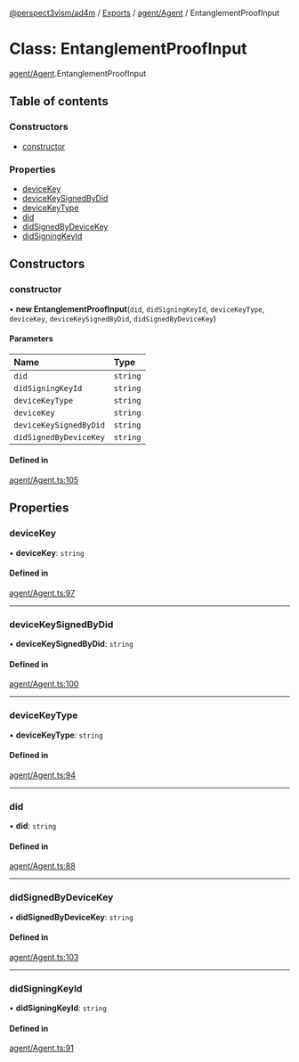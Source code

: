 [@perspect3vism/ad4m](../README.md) / [Exports](../modules.md) / [agent/Agent](../modules/agent_Agent.md) / EntanglementProofInput

# Class: EntanglementProofInput

[agent/Agent](../modules/agent_Agent.md).EntanglementProofInput

## Table of contents

### Constructors

- [constructor](agent_Agent.EntanglementProofInput.md#constructor)

### Properties

- [deviceKey](agent_Agent.EntanglementProofInput.md#devicekey)
- [deviceKeySignedByDid](agent_Agent.EntanglementProofInput.md#devicekeysignedbydid)
- [deviceKeyType](agent_Agent.EntanglementProofInput.md#devicekeytype)
- [did](agent_Agent.EntanglementProofInput.md#did)
- [didSignedByDeviceKey](agent_Agent.EntanglementProofInput.md#didsignedbydevicekey)
- [didSigningKeyId](agent_Agent.EntanglementProofInput.md#didsigningkeyid)

## Constructors

### constructor

• **new EntanglementProofInput**(`did`, `didSigningKeyId`, `deviceKeyType`, `deviceKey`, `deviceKeySignedByDid`, `didSignedByDeviceKey`)

#### Parameters

| Name | Type |
| :------ | :------ |
| `did` | `string` |
| `didSigningKeyId` | `string` |
| `deviceKeyType` | `string` |
| `deviceKey` | `string` |
| `deviceKeySignedByDid` | `string` |
| `didSignedByDeviceKey` | `string` |

#### Defined in

[agent/Agent.ts:105](https://github.com/perspect3vism/ad4m/blob/e76a46f1/core/src/agent/Agent.ts#L105)

## Properties

### deviceKey

• **deviceKey**: `string`

#### Defined in

[agent/Agent.ts:97](https://github.com/perspect3vism/ad4m/blob/e76a46f1/core/src/agent/Agent.ts#L97)

___

### deviceKeySignedByDid

• **deviceKeySignedByDid**: `string`

#### Defined in

[agent/Agent.ts:100](https://github.com/perspect3vism/ad4m/blob/e76a46f1/core/src/agent/Agent.ts#L100)

___

### deviceKeyType

• **deviceKeyType**: `string`

#### Defined in

[agent/Agent.ts:94](https://github.com/perspect3vism/ad4m/blob/e76a46f1/core/src/agent/Agent.ts#L94)

___

### did

• **did**: `string`

#### Defined in

[agent/Agent.ts:88](https://github.com/perspect3vism/ad4m/blob/e76a46f1/core/src/agent/Agent.ts#L88)

___

### didSignedByDeviceKey

• **didSignedByDeviceKey**: `string`

#### Defined in

[agent/Agent.ts:103](https://github.com/perspect3vism/ad4m/blob/e76a46f1/core/src/agent/Agent.ts#L103)

___

### didSigningKeyId

• **didSigningKeyId**: `string`

#### Defined in

[agent/Agent.ts:91](https://github.com/perspect3vism/ad4m/blob/e76a46f1/core/src/agent/Agent.ts#L91)
